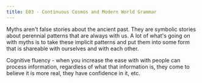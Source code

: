 ```yaml
---
title: E03 - Continuous Cosmos and Modern World Grammar
---
```


Myths aren't false stories about the ancient past. They are symbolic stories about perennial patterns that are always with us. A lot of what's going on with myths is to take these implicit patterns and put them into some form that is shareable with ourselves and with each other.

Cognitive fluency - when you increase the ease with with people can process information, regardless of what that information is, they come to believe it is more real, they have confidence in it, etc.
